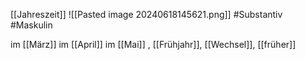 [[Jahreszeit]]
![[Pasted image 20240618145621.png]]
#Substantiv #Maskulin  


im [[März]]
im [[April]] 
im [[Mai]]
, [[Frühjahr]], [[Wechsel]], [[früher]]